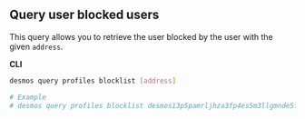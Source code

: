 ## Query user blocked users
This query allows you to retrieve the user blocked by the user with the given `address`.

**CLI**
```bash
desmos query profiles blocklist [address]

# Example
# desmos query profiles blocklist desmos13p5pamrljhza3fp4es5m3llgmnde5fzcpq6nud
```